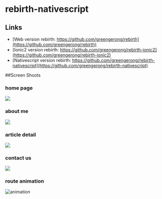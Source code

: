 rebirth-nativescript
==========

## Links

* [Web version rebirth: https://github.com/greengerong/rebirth](https://github.com/greengerong/rebirth)
* [Ionic2 version rebirth: https://github.com/greengerong/rebirth-ionic2](https://github.com/greengerong/rebirth-ionic2)
* [Nativescript version rebirth: https://github.com/greengerong/rebirth-nativescript](https://github.com/greengerong/rebirth-nativescript)


##Screen Shoots

### home page
![](./screenshoots/home.png)

### about me
![](./screenshoots/about-me.png)

### article detail
![](./screenshoots/article-detail.png)

### contact us
![](./screenshoots/contact-us.png)

### route animation
![animation](./screenshoots/cul-ios-animation.png)

